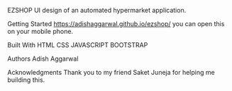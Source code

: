 EZSHOP
UI design of an automated hypermarket application.

Getting Started
https://adishaggarwal.github.io/ezshop/
you can open this on your mobile phone.

Built With
HTML
CSS
JAVASCRIPT
BOOTSTRAP


Authors
Adish Aggarwal

Acknowledgments
Thank you to my friend Saket Juneja for helping me building this.
